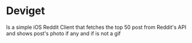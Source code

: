 # Deviget
Is a simple iOS Reddit Client that fetches the top 50 post from Reddit's API and shows post's photo if any and if is not a gif
